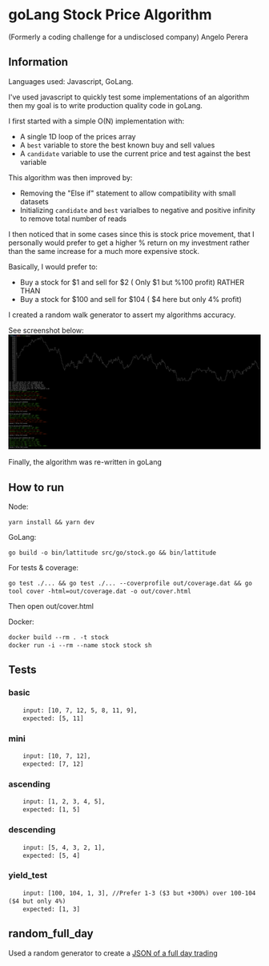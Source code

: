 # goLang Stock Price Algorithm
(Formerly a coding challenge for a undisclosed company)
Angelo Perera

## Information
Languages used: Javascript, GoLang.

I've used javascript to quickly test some implementations of an algorithm then my goal is to write production quality code in goLang.

I first started with a simple O(N) implementation with:
- A single 1D loop of the prices array
- A `best` variable to store the best known buy and sell values
- A `candidate` variable to use the current price and test against the best variable

This algorithm was then improved by:
- Removing the "Else if" statement to allow compatibility with small datasets
- Initializing `candidate` and `best` varialbes to negative and positive infinity to remove total number of reads

I then noticed that in some cases since this is stock price movement, that I personally would prefer to get a higher % return on my investment rather than the same increase for a much more expensive stock.

Basically, I would prefer to:
- Buy a stock for $1 and sell for $2 ( Only $1 but %100 profit) RATHER THAN
- Buy a stock for $100 and sell for $104 ( $4 here but only 4% profit)

I created a random walk generator to assert my algorithms accuracy.

See screenshot below:
[![Javascript output text](img/javascript_test_output.png "Logo Title Text 1")](img/javascript_test_output.png)


Finally, the algorithm was re-written in goLang

## How to run

Node:
```
yarn install && yarn dev
```


GoLang:
```
go build -o bin/lattitude src/go/stock.go && bin/lattitude
```

For tests & coverage:
```
go test ./... && go test ./... --coverprofile out/coverage.dat && go tool cover -html=out/coverage.dat -o out/cover.html
```

Then open out/cover.html

Docker:

```
docker build --rm . -t stock
docker run -i --rm --name stock stock sh
```


## Tests
### basic
        input: [10, 7, 12, 5, 8, 11, 9],
        expected: [5, 11]
### mini 
        input: [10, 7, 12],
        expected: [7, 12]
    
### ascending 
        input: [1, 2, 3, 4, 5],
        expected: [1, 5]
    
### descending 
        input: [5, 4, 3, 2, 1],
        expected: [5, 4]
    
### yield_test 
        input: [100, 104, 1, 3], //Prefer 1-3 ($3 but +300%) over 100-104 ($4 but only 4%)
        expected: [1, 3]
    
## random_full_day
Used a random generator to create a [JSON of a full day trading](full_day_random.json)
